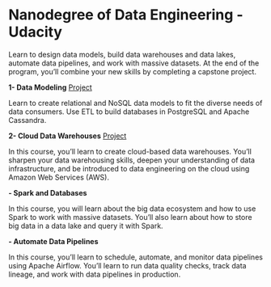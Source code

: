 # Nanodegree of Data Engineering - Udacity

Learn to design data models, build data warehouses and data lakes, automate data pipelines, and work with massive datasets. At the end of the program, you’ll combine your new skills by completing a capstone project.

**1- Data Modeling**   [Project](https://github.com/belenburcu/data-modeling-and-ETL-with-Postgres)

Learn to create relational and NoSQL data models to fit the diverse needs of data consumers. Use ETL to build databases in PostgreSQL and Apache Cassandra.

**2- Cloud Data Warehouses**   [Project]([https://github.com/belenburcu/data-modeling-and-ETL-with-Postgres](https://github.com/belenburcu/Data-Modeling-with-Apache-Cassandra))

In this course, you’ll learn to create cloud-based data warehouses. You’ll sharpen your data warehousing skills, deepen your understanding of data infrastructure, and be introduced to data engineering on the cloud using Amazon Web Services (AWS). 

**- Spark and Databases**

In this course, you will learn about the big data ecosystem and how to use Spark to work with massive datasets. You’ll also learn about how to store big data in a data lake and query it with Spark.

**- Automate Data Pipelines**

In this course, you’ll learn to schedule, automate, and monitor data pipelines using Apache Airflow. You’ll learn to run data quality checks, track data lineage, and work with data pipelines in production.
